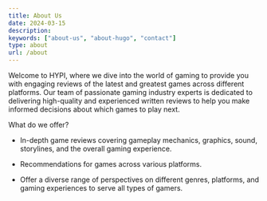```yaml
---
title: About Us
date: 2024-03-15
description:
keywords: ["about-us", "about-hugo", "contact"]
type: about
url: /about
---
```

Welcome to HYPI, where we dive into the world of gaming to provide you with engaging reviews of the latest and greatest games across different platforms. Our team of passionate gaming industry experts is dedicated to delivering high-quality and experienced written reviews to help you make informed decisions about which games to play next.


What do we offer?

- In-depth game reviews covering gameplay mechanics, graphics, sound, storylines, and the overall gaming experience.
 
- Recommendations for games across various platforms.

- Offer a diverse range of perspectives on different genres, platforms, and gaming experiences to serve all types of gamers.